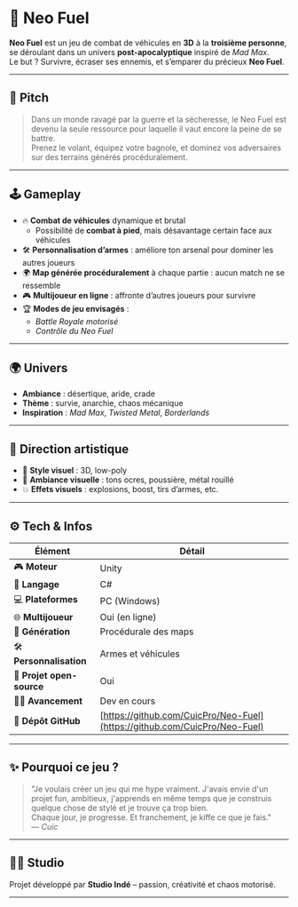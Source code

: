 # 🚗 Neo Fuel

**Neo Fuel** est un jeu de combat de véhicules en **3D** à la **troisième personne**, se déroulant dans un univers **post-apocalyptique** inspiré de *Mad Max*.  
Le but ? Survivre, écraser ses ennemis, et s’emparer du précieux **Neo Fuel**.

---

## 🧨 Pitch

> Dans un monde ravagé par la guerre et la sécheresse, le Neo Fuel est devenu la seule ressource pour laquelle il vaut encore la peine de se battre.  
> Prenez le volant, équipez votre bagnole, et dominez vos adversaires sur des terrains générés procéduralement.

---

## 🕹️ Gameplay

- 🔥 **Combat de véhicules** dynamique et brutal  
  - Possibilité de **combat à pied**, mais désavantage certain face aux véhicules  
- 🛠️ **Personnalisation d’armes** : améliore ton arsenal pour dominer les autres joueurs  
- 🌍 **Map générée procéduralement** à chaque partie : aucun match ne se ressemble  
- 🎮 **Multijoueur en ligne** : affronte d’autres joueurs pour survivre  
- 🏆 **Modes de jeu envisagés** :  
  - *Battle Royale motorisé*  
  - *Contrôle du Neo Fuel*  

---

## 🌍 Univers

- **Ambiance** : désertique, aride, crade  
- **Thème** : survie, anarchie, chaos mécanique  
- **Inspiration** : *Mad Max*, *Twisted Metal*, *Borderlands*

---

## 🎨 Direction artistique

- 🧱 **Style visuel** : 3D, low-poly  
- 🎨 **Ambiance visuelle** : tons ocres, poussière, métal rouillé  
- 💥 **Effets visuels** : explosions, boost, tirs d’armes, etc.

---

## ⚙️ Tech & Infos

| Élément               | Détail                                |
|------------------------|----------------------------------------|
| 🎮 **Moteur**          | Unity                                 |
| 🧠 **Langage**         | C#                                    |
| 💻 **Plateformes**     | PC (Windows)                          |
| 🌐 **Multijoueur**     | Oui (en ligne)                        |
| 🔀 **Génération**      | Procédurale des maps                  |
| 🛠️ **Personnalisation**| Armes et véhicules                    |
| 📂 **Projet open-source** | Oui                                |
| 🧑‍💻 **Avancement**     | Dev en cours                         |
| 🧪 **Dépôt GitHub**     | [https://github.com/CuicPro/Neo-Fuel](https://github.com/CuicPro/Neo-Fuel) |

---

## ✨ Pourquoi ce jeu ?

> "Je voulais créer un jeu qui me hype vraiment. J'avais envie d'un projet fun, ambitieux, j'apprends en même temps que je construis quelque chose de stylé et je trouve ça trop bien.  
> Chaque jour, je progresse. Et franchement, je kiffe ce que je fais."  
> — *Cuic*

---

## 🧑‍🚀 Studio

Projet développé par **Studio Indé** – passion, créativité et chaos motorisé.

---

```markdown
